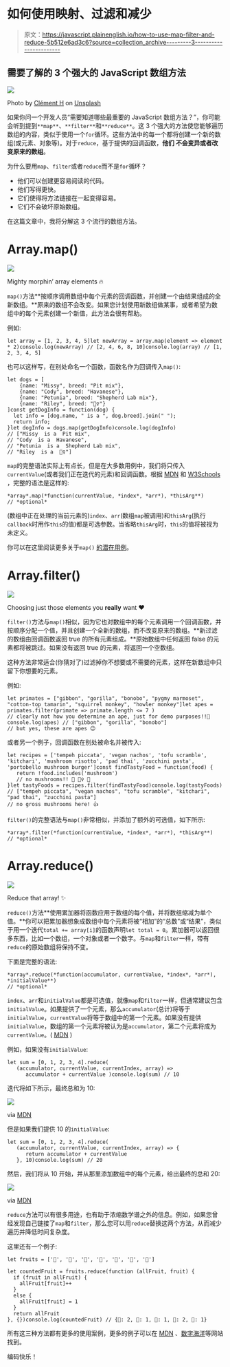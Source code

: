 # 如何使用映射、过滤和减少

> 原文：<https://javascript.plainenglish.io/how-to-use-map-filter-and-reduce-5b512e6ad3c6?source=collection_archive---------3----------------------->

## 需要了解的 3 个强大的 JavaScript 数组方法

![](img/29e38ebb9ed3867db261ccc102fba581.png)

Photo by [Clément H](https://unsplash.com/@clemhlrdt?utm_source=unsplash&utm_medium=referral&utm_content=creditCopyText) on [Unsplash](https://unsplash.com/s/photos/web-development?utm_source=unsplash&utm_medium=referral&utm_content=creditCopyText)

如果你问一个开发人员“需要知道哪些最重要的 JavaScript 数组方法？”，你可能会听到提到`**map**`、`**filter**`和`**reduce**`。这 3 个强大的方法使您能够遍历数组的内容，类似于使用一个`for`循环。这些方法中的每一个都将创建一个新的数组(或元素、对象等)。对于`reduce`，基于提供的回调函数，**他们** **不会变异或者改变原来的数组**。

为什么要用`map`、`filter`或者`reduce`而不是`for`循环？

*   他们可以创建更容易阅读的代码。
*   他们写得更快。
*   它们使得将方法链接在一起变得容易。
*   它们不会破坏原始数组。

在这篇文章中，我将分解这 3 个流行的数组方法。

# Array.map()

![](img/d6644d4fffbf75a81fdc955042f7c28f.png)

Mighty morphin’ array elements 🔥

`map()`方法**按顺序调用数组中每个元素的回调函数，并创建一个由结果组成的全新数组。**原来的数组不会改变。如果您计划使用新数组做某事，或者希望为数组中的每个元素创建一个新值，此方法会很有帮助。

例如:

```
let array = [1, 2, 3, 4, 5]let newArray = array.map(element => element * 2)console.log(newArray) // [2, 4, 6, 8, 10]console.log(array) // [1, 2, 3, 4, 5]
```

也可以这样写，在别处命名一个函数，函数名作为回调传入`map()`:

```
let dogs = [
    {name: "Missy", breed: "Pit mix"},
    {name: "Cody", breed: "Havanese"},
    {name: "Petunia", breed: "Shepherd Lab mix"},
    {name: "Riley", breed: "🤷‍♀️"}
]const getDogInfo = function(dog) {
  let info = [dog.name, " is a ", dog.breed].join(" ");
  return info;
}let dogInfo = dogs.map(getDogInfo)console.log(dogInfo)
// ["Missy  is a  Pit mix", 
// "Cody  is a  Havanese", 
// "Petunia  is a  Shepherd Lab mix", 
// "Riley  is a  🤷‍♀️"]
```

`map`的完整语法实际上有点长，但是在大多数用例中，我们将只传入`currentValue`(或者我们正在迭代的元素)和回调函数。根据 [MDN](https://developer.mozilla.org/en-US/docs/Web/JavaScript/Reference/Global_Objects/Array/map) 和 [W3Schools](https://www.w3schools.com/jsref/jsref_map.asp) ，完整的语法是这样的:

```
*array*.map(*function(currentValue, *index*, *arr*), *thisArg**)
// *optional*
```

(数组中正在处理的当前元素的)`index`、`arr`(数组`map`被调用)和`thisArg`(执行`callback`时用作`this`的值)都是可选参数。当省略`thisArg`时，`this`的值将被视为未定义。

你可以在这里阅读更多关于`map()` [的潜在用例](https://www.digitalocean.com/community/tutorials/4-uses-of-javascripts-arraymap-you-should-know)。

# Array.filter()

![](img/e1409340094d9ebefdefa5a294e2dc49.png)

Choosing just those elements you **really** want ❤️

`filter()`方法与`map()`相似，因为它也对数组中的每个元素调用一个回调函数，并按顺序分配一个值，并且创建一个全新的数组，而不改变原来的数组。**新过滤的数组由回调函数返回 true 的所有元素组成。**原始数组中任何返回 false 的元素都将被跳过。如果没有返回 true 的元素，将返回一个空数组。

这种方法非常适合(你猜对了)过滤掉你不想要或不需要的元素，这样在新数组中只留下你想要的元素。

例如:

```
let primates = ["gibbon", "gorilla", "bonobo", "pygmy marmoset", "cotton-top tamarin", "squirrel monkey", "howler monkey"]let apes = primates.filter(primate => primate.length <= 7 )
// clearly not how you determine an ape, just for demo purposes!!🙈console.log(apes) // ["gibbon", "gorilla", "bonobo"]
// but yes, these are apes 😉
```

或者另一个例子，回调函数在别处被命名并被传入:

```
let recipes = ['tempeh piccata', 'vegan nachos', 'tofu scramble', 'kitchari', 'mushroom risotto', 'pad thai', 'zucchini pasta', 'portobello mushroom burger']const findTastyFood = function(food) {
   return !food.includes('mushroom')
   // no mushrooms!! 🍄 🙅‍♀️ 🚫
}let tastyFoods = recipes.filter(findTastyFood)console.log(tastyFoods) // ["tempeh piccata", "vegan nachos", "tofu scramble", "kitchari", "pad thai", "zucchini pasta"]
// no gross mushrooms here! 👍
```

`filter()`的完整语法与`map()`非常相似，并添加了额外的可选值，如下所示:

```
*array*.filter(*function(currentValue, *index*, *arr*), *thisArg**)
// *optional*
```

# Array.reduce()

![](img/6b67c5cdb220b121d187d802fcf06f1c.png)

Reduce that array! ✨

`reduce()`方法**使用累加器将函数应用于数组的每个值，并将数组缩减为单个值。**你可以把累加器想象成数组中每个元素将被“相加”的“总数”或“结果”，类似于用一个迭代`total += array[i]`的函数声明`let total = 0`。累加器可以返回很多东西，比如一个数组，一个对象或者一个数字。与`map`和`filter`一样，带有`reduce`的原始数组将保持不变。

下面是完整的语法:

```
*array*.reduce(*function(accumulator, currentValue, *index*, *arr*), *initialValue**)
// *optional*
```

`index`、`arr`和`initialValue`都是可选值，就像`map`和`filter`一样，但通常建议包含`initialValue`。如果提供了一个元素，那么`accumulator`(总计)将等于`initialValue`，`currentValue`将等于数组中的第一个元素。如果没有提供`initialValue`，数组的第一个元素将被认为是`accumulator`，第二个元素将成为`currentValue`。( [MDN](https://developer.mozilla.org/en-US/docs/Web/JavaScript/Reference/Global_Objects/Array/reduce) )

例如，如果没有`initialValue`:

```
let sum = [0, 1, 2, 3, 4].reduce( 
   (accumulator, currentValue, currentIndex, array) => 
      accumulator + currentValue )console.log(sum) // 10
```

迭代将如下所示，最终总和为 10:

![](img/f74d06d375fbf53a0370c7f3fd7eaf18.png)

via [MDN](https://developer.mozilla.org/en-US/docs/Web/JavaScript/Reference/Global_Objects/Array/reduce)

但是如果我们提供 10 的`initialValue`:

```
let sum = [0, 1, 2, 3, 4].reduce(
   (accumulator, currentValue, currentIndex, array) => {
      return accumulator + currentValue
   }, 10)console.log(sum) // 20
```

然后，我们将从 10 开始，并从那里添加数组中的每个元素，给出最终的总和 20:

![](img/e138db896cc846aa78863df0634d4a8d.png)

via [MDN](https://developer.mozilla.org/en-US/docs/Web/JavaScript/Reference/Global_Objects/Array/reduce)

`reduce`方法可以有很多用途，也有助于浓缩数学谱之外的信息。例如，如果您曾经发现自己链接了`map`和`filter`，那么您可以用`reduce`替换这两个方法，从而减少遍历并降低时间复杂度。

这里还有一个例子:

```
let fruits = ['🍊', '🍐', '🍓', '🍇', '🍒', '🍊', '🍇']

let countedFruit = fruits.reduce(function (allFruit, fruit) { 
  if (fruit in allFruit) {
    allFruit[fruit]++
  }
  else {
    allFruit[fruit] = 1
  }
  return allFruit
}, {})console.log(countedFruit) // {🍊: 2, 🍐: 1, 🍓: 1, 🍇: 2, 🍒: 1}
```

所有这三种方法都有更多的使用案例，更多的例子可以在 [MDN](https://developer.mozilla.org/en-US/docs/Web/JavaScript/Reference/Global_Objects/Array) 、[数字海洋](https://www.digitalocean.com/community/tutorials/list-processing-with-map-filter-and-reduce)等网站找到。

编码快乐！